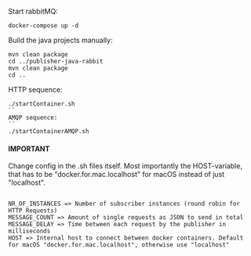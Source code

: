 Start rabbitMQ:
```
docker-compose up -d
```


Build the java projects manually:
```cd publisher-java-http
mvn clean package
cd ../publisher-java-rabbit
mvn clean package
cd ..
```

HTTP sequence:
```
./startContainer.sh
``
AMQP sequence:
``
./startContainerAMQP.sh
```

<h4>IMPORTANT</h4>
Change config in the .sh files itself. Most importantly the HOST-variable, that
has to be "docker.for.mac.localhost" for macOS instead of just "localhost".

```

NR_OF_INSTANCES => Number of subscriber instances (round robin for HTTP Requests)
MESSAGE_COUNT => Amount of single requests as JSON to send in total
MESSAGE_DELAY => Time between each request by the publisher in milliseconds
HOST => Internal host to connect between docker containers. Default for macOS "docker.for.mac.localhost", otherwise use "localhost"
```
